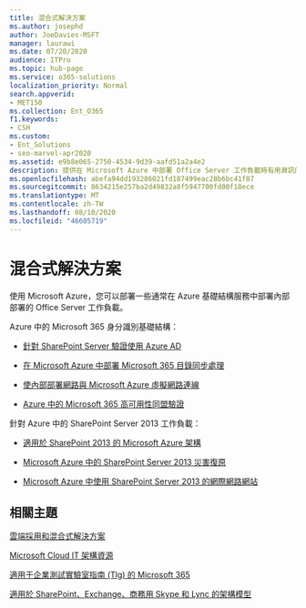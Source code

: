 ```yaml
---
title: 混合式解決方案
ms.author: josephd
author: JoeDavies-MSFT
manager: laurawi
ms.date: 07/20/2020
audience: ITPro
ms.topic: hub-page
ms.service: o365-solutions
localization_priority: Normal
search.appverid:
- MET150
ms.collection: Ent_O365
f1.keywords:
- CSH
ms.custom:
- Ent_Solutions
- seo-marvel-apr2020
ms.assetid: e9b8e065-2750-4534-9d39-aafd51a2a4e2
description: 提供在 Microsoft Azure 中部署 Office Server 工作負載時有用資訊的連結清單。
ms.openlocfilehash: abefa94dd193286021fd187499eac28b6bc41f87
ms.sourcegitcommit: 8634215e257ba2d49832a8f5947700fd00f18ece
ms.translationtype: MT
ms.contentlocale: zh-TW
ms.lasthandoff: 08/10/2020
ms.locfileid: "46605719"
---
```

# <a name="hybrid-solutions"></a>混合式解決方案

使用 Microsoft Azure，您可以部署一些通常在 Azure 基礎結構服務中部署內部部署的 Office Server 工作負載。
  
Azure 中的 Microsoft 365 身分識別基礎結構：

- [針對 SharePoint Server 驗證使用 Azure AD](using-azure-ad-for-sharepoint-server-authentication.md)

- [在 Microsoft Azure 中部署 Microsoft 365 目錄同步處理](deploy-office-365-directory-synchronization-dirsync-in-microsoft-azure.md)
  
- [使內部部署網路與 Microsoft Azure 虛擬網路連線](connect-an-on-premises-network-to-a-microsoft-azure-virtual-network.md)
    
- [Azure 中的 Microsoft 365 高可用性同盟驗證](deploy-high-availability-federated-authentication-for-office-365-in-azure.md)
    
針對 Azure 中的 SharePoint Server 2013 工作負載：
  
- [適用於 SharePoint 2013 的 Microsoft Azure 架構](microsoft-azure-architectures-for-sharepoint-2013.md)
    
- [Microsoft Azure 中的 SharePoint Server 2013 災害復原](sharepoint-server-2013-disaster-recovery-in-microsoft-azure.md)
    
- [Microsoft Azure 中使用 SharePoint Server 2013 的網際網路網站](internet-sites-in-microsoft-azure-using-sharepoint-server-2013.md)
  
  
## <a name="related-topics"></a>相關主題

[雲端採用和混合式解決方案](cloud-adoption-and-hybrid-solutions.yml)
  
[Microsoft Cloud IT 架構資源](microsoft-cloud-it-architecture-resources.md)
  
[適用于企業測試實驗室指南 (Tlg) 的 Microsoft 365](https://docs.microsoft.com/microsoft-365/enterprise/m365-enterprise-test-lab-guides)
  
[適用於 SharePoint、Exchange、商務用 Skype 和 Lync 的架構模型](architectural-models-for-sharepoint-exchange-skype-for-business-and-lync.md)
